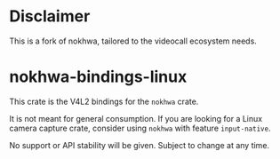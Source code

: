 # Disclaimer
This is a fork of nokhwa, tailored to the videocall ecosystem needs.

# nokhwa-bindings-linux
This crate is the V4L2 bindings for the `nokhwa` crate.

It is not meant for general consumption. If you are looking for a Linux camera capture crate, consider using `nokhwa` with feature `input-native`.

No support or API stability will be given. Subject to change at any time.
